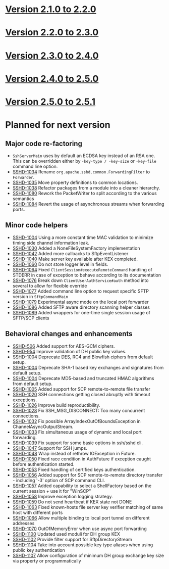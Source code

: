 # [Version 2.1.0 to 2.2.0](./docs/changes/2.2.0.md)

# [Version 2.2.0 to 2.3.0](./docs/changes/2.3.0.md)

# [Version 2.3.0 to 2.4.0](./docs/changes/2.4.0.md)

# [Version 2.4.0 to 2.5.0](./docs/changes/2.5.0.md)

# [Version 2.5.0 to 2.5.1](./docs/changes/2.5.1.md)

# Planned for next version

## Major code re-factoring

* `SshServerMain` uses by default an ECDSA key instead of an RSA one. This can be overridden either by `-key-type / -key-size`
or `-key-file` command line option.
* [SSHD-1034](https://issues.apache.org/jira/browse/SSHD-1034) Rename `org.apache.sshd.common.ForwardingFilter` to `Forwarder`.
* [SSHD-1035](https://issues.apache.org/jira/browse/SSHD-1035) Move property definitions to common locations.
* [SSHD-1038](https://issues.apache.org/jira/browse/SSHD-1038) Refactor packages from a module into a cleaner hierarchy.
* [SSHD-1080](https://issues.apache.org/jira/browse/SSHD-1080) Rework the PacketWriter to split according to the various semantics
* [SSHD-1084](https://issues.apache.org/jira/browse/SSHD-1084) Revert the usage of asynchronous streams when forwarding ports. 

## Minor code helpers

* [SSHD-1004](https://issues.apache.org/jira/browse/SSHD-1004) Using a more constant time MAC validation to minimize timing side channel information leak.
* [SSHD-1030](https://issues.apache.org/jira/browse/SSHD-1030) Added a NoneFileSystemFactory implementation
* [SSHD-1042](https://issues.apache.org/jira/browse/SSHD-1042) Added more callbacks to SftpEventListener
* [SSHD-1040](https://issues.apache.org/jira/browse/SSHD-1040) Make server key available after KEX completed.
* [SSHD-1060](https://issues.apache.org/jira/browse/SSHD-1060) Do not store logger level in fields.
* [SSHD-1064](https://issues.apache.org/jira/browse/SSHD-1064) Fixed `ClientSession#executeRemoteCommand` handling of STDERR in case of exception to behave according to its documentation
* [SSHD-1076](https://issues.apache.org/jira/browse/SSHD-1076) Break down `ClientUserAuthService#auth` method into several to allow for flexible override
* [SSHD-1077](https://issues.apache.org/jira/browse/SSHD-1077) Added command line option to request specific SFTP version in `SftpCommandMain`
* [SSHD-1079](https://issues.apache.org/jira/browse/SSHD-1079) Experimental async mode on the local port forwarder
* [SSHD-1086](https://issues.apache.org/jira/browse/SSHD-1086) Added SFTP aware directory scanning helper classes
* [SSHD-1089](https://issues.apache.org/jira/browse/SSHD-1089) Added wrappers for one-time single session usage of SFTP/SCP clients

## Behavioral changes and enhancements

* [SSHD-506](https://issues.apache.org/jira/browse/SSHD-506) Added support for AES-GCM ciphers.
* [SSHD-954](https://issues.apache.org/jira/browse/SSHD-954) Improve validation of DH public key values.
* [SSHD-1004](https://issues.apache.org/jira/browse/SSHD-1004) Deprecate DES, RC4 and Blowfish ciphers from default setup.
* [SSHD-1004](https://issues.apache.org/jira/browse/SSHD-1004) Deprecate SHA-1 based key exchanges and signatures from default setup.
* [SSHD-1004](https://issues.apache.org/jira/browse/SSHD-1004) Deprecate MD5-based and truncated HMAC algorithms from default setup.
* [SSHD-1005](https://issues.apache.org/jira/browse/SSHD-1005) Added support for SCP remote-to-remote file transfer
* [SSHD-1020](https://issues.apache.org/jira/browse/SSHD-1020) SSH connections getting closed abruptly with timeout exceptions.
* [SSHD-1026](https://issues.apache.org/jira/browse/SSHD-1026) Improve build reproductibility.
* [SSHD-1028](https://issues.apache.org/jira/browse/SSHD-1028) Fix SSH_MSG_DISCONNECT: Too many concurrent connections.
* [SSHD-1032](https://issues.apache.org/jira/browse/SSHD-1032) Fix possible ArrayIndexOutOfBoundsException in ChannelAsyncOutputStream.
* [SSHD-1033](https://issues.apache.org/jira/browse/SSHD-1033) Fix simultaneous usage of dynamic and local port forwarding.
* [SSHD-1039](https://issues.apache.org/jira/browse/SSHD-1039) Fix support for some basic options in ssh/sshd cli.
* [SSHD-1047](https://issues.apache.org/jira/browse/SSHD-1047) Support for SSH jumps.
* [SSHD-1048](https://issues.apache.org/jira/browse/SSHD-1048) Wrap instead of rethrow IOException in Future.
* [SSHD-1050](https://issues.apache.org/jira/browse/SSHD-1050) Fixed race condition in AuthFuture if exception caught before authentication started.
* [SSHD-1053](https://issues.apache.org/jira/browse/SSHD-1053) Fixed handling of certified keys authentication.
* [SSHD-1056](https://issues.apache.org/jira/browse/SSHD-1056) Added support for SCP remote-to-remote directory transfer - including '-3' option of SCP command CLI.
* [SSHD-1057](https://issues.apache.org/jira/browse/SSHD-1057) Added capability to select a ShellFactory based on the current session + use it for "WinSCP"
* [SSHD-1058](https://issues.apache.org/jira/browse/SSHD-1058) Improve exception logging strategy.
* [SSHD-1059](https://issues.apache.org/jira/browse/SSHD-1059) Do not send heartbeat if KEX state not DONE
* [SSHD-1063](https://issues.apache.org/jira/browse/SSHD-1063) Fixed known-hosts file server key verifier matching of same host with different ports
* [SSHD-1066](https://issues.apache.org/jira/browse/SSHD-1066) Allow multiple binding to local port tunnel on different addresses
* [SSHD-1070](https://issues.apache.org/jira/browse/SSHD-1070) OutOfMemoryError when use async port forwarding
* [SSHD-1100](https://issues.apache.org/jira/browse/SSHD-1100) Updated used moduli for DH group KEX
* [SSHD-1102](https://issues.apache.org/jira/browse/SSHD-1102) Provide filter support for SftpDirectoryStream
* [SSHD-1104](https://issues.apache.org/jira/browse/SSHD-1104) Take into account possible key type aliases when using public key authentication
* [SSHD-1107](https://issues.apache.org/jira/browse/SSHD-1107) Allow configuration of minimum DH group exchange key size via property or programmatically